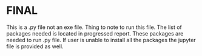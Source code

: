 # FINAL
This is a .py file not an exe file.
Thing to note to run this file.
The list of packages needed is located in progressed report. These packages are needed to run .py file. If user is unable to install all the packages the jupyter file is provided as well. 
